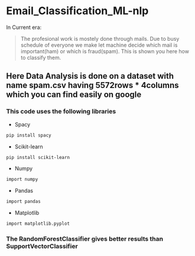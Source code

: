 # Email_Classification_ML-nlp
In Current era:
> The profesional work is mostely done through mails.
> Due to busy schedule of everyone we make let machine decide which mail is important(ham) or which is fraud(spam).
> This is shown you here how to classify them.
## Here Data Analysis is done on a dataset with name spam.csv having 5572rows * 4columns which you can find easily on google


### This code uses the following libraries
* Spacy
```bash
pip install spacy
```
* Scikit-learn
```bash
pip install scikit-learn
```
* Numpy
```bash
import numpy
```
* Pandas
```bash
import pandas
```
* Matplotlib
```bash
import matplotlib.pyplot
```
### The RandomForestClassifier gives better results than SupportVectorClassifier
